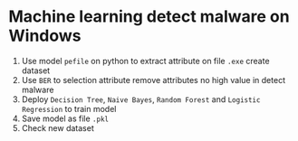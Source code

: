 # Machine learning detect malware on Windows
1. Use model `pefile` on python to extract attribute on file `.exe` create dataset
2. Use `BER` to selection attribute remove attributes no high value in detect malware
3. Deploy `Decision Tree`, `Naive Bayes`, `Random Forest` and `Logistic Regression` to train model 
4. Save model as file `.pkl`
5. Check new dataset